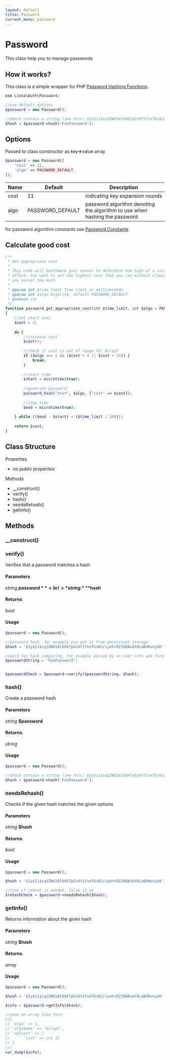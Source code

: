 ```yaml
---
layout: default
title: Password
current_menu: password
---
```


# Password
This class help you to manage passwords

## How it works?
This class is a simple wrapper for PHP [Password Hashing Functions](http://php.net/manual/en/book.password.php).

```php
use Linna\Auth\Password;

//use default options
$password = new Password();

//$hash contain a string like this: $2y$11$cq3ZWO18l68X7pGs9Y1fveTGcNJ/iyehrDZ10BAvbY8LaBXNvnyk6
$hash = $password->hash('FooPassword');
```

## Options
Passed to class constructor as key=>value array

```php
$password = new Password([
    'cost' => 11,
    'algo' => PASSWORD_DEFAULT,
]);
```
| Name           | Default          | Description                                                                            |
|----------------|------------------|----------------------------------------------------------------------------------------|
| cost           | 11               | indicating key expansion rounds                                                        |
| algo           | PASSWORD_DEFAULT | password algorithm denoting the algorithm to use when hashing the password             |

for password algorithm constants see [Password Constants](http://php.net/manual/en/password.constants.php).

## Calculate good cost
```php
/**
 * Get appropriate cost 
 * 
 * This code will benchmark your server to determine how high of a cost you can
 * afford. You want to set the highest cost that you can without slowing down
 * you server too much.
 * 
 * @param int $time_limit Time limit in milliseconds
 * @param int $algo Algoritm, default PASSWORD_DEFAULT
 * @return int 
 */
function password_get_appropriate_cost(int $time_limit, int $algo = PASSWORD_DEFAULT) : int
{
    //set start cost
    $cost = 3;
    
    do {
        //increase cost
        $cost++;
        
        //check if cost is out of range for bcrypt
        if ($algo === 1 && ($cost < 4 || $cost > 31)) {
            break;
        }
        
        //start time
        $start = microtime(true);
        
        //generate password
        password_hash("test", $algo, ["cost" => $cost]);
        
        //stop time
        $end = microtime(true);
        
    } while (($end - $start) < ($time_limit / 100));
    
    return $cost;
}
```

## Class Structure

Properties
- *no public properties*

Methods
- __construct()
- verify()
- hash()
- needsRehash()
- getInfo()

## Methods

### __construct()

### verify()
Verifies that a password matches a hash

#### Parameters
*string* **$password**<br/>
*string* **$hash**<br/>

#### Returns
*bool*

#### Usage
```php
$password = new Password();

//password hash, for example you get it from persistent storage
$hash = '$2y$11$cq3ZWO18l68X7pGs9Y1fveTGcNJ/iyehrDZ10BAvbY8LaBXNvnyk6';

//word for hash comparing, for example passed by an user into web form
$passwordString = 'FooPassword';


$passwordCheck = $password->verify($passwordString, $hash);
```

### hash()
Create a password hash

#### Parameters
*string* **$password**<br/>

#### Returns
*string*

#### Usage
```php
$password = new Password();

//$hash contain a string like this: $2y$11$cq3ZWO18l68X7pGs9Y1fveTGcNJ/iyehrDZ10BAvbY8LaBXNvnyk6
$hash = $password->hash('FooPassword');
```

### needsRehash()
Checks if the given hash matches the given options

#### Parameters
*string* **$hash**<br/>

#### Returns
*bool*

#### Usage
```php
$password = new Password();

$hash = '$2y$11$cq3ZWO18l68X7pGs9Y1fveTGcNJ/iyehrDZ10BAvbY8LaBXNvnyk6';

//true if rehash is needed, false if no
$rehashCheck = $password->needsRehash($hash);
```

### getInfo()
Returns information about the given hash

#### Parameters
*string* **$hash**<br/>

#### Returns
*array*

#### Usage
```php
$password = new Password();

$hash = '$2y$11$cq3ZWO18l68X7pGs9Y1fveTGcNJ/iyehrDZ10BAvbY8LaBXNvnyk6';

$info = $password->getInfo($hash);

//show an array like this:
//[
// 'algo' => 1,
// 'algoName' => 'bcrypt',
// 'options' => [
//      'cost' => int 11
// ]
//]
var_dump($info);
```